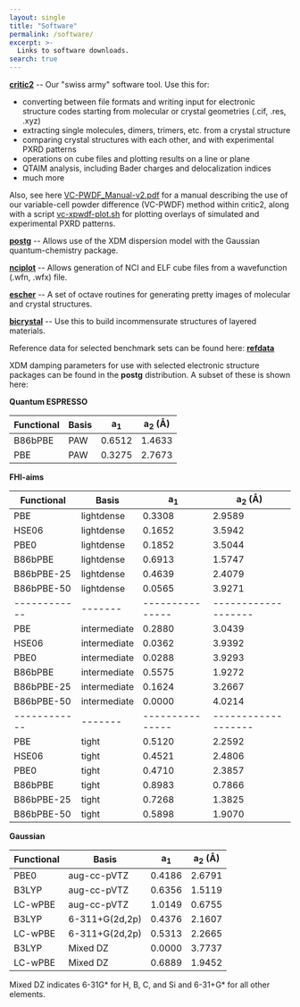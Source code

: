 ```yaml
---
layout: single
title: "Software"
permalink: /software/
excerpt: >-
  Links to software downloads.
search: true
---
```


[**critic2**](https://aoterodelaroza.github.io/critic2/) -- Our "swiss army" software tool. Use this for:
* converting between file formats and writing input for electronic structure codes starting from molecular or crystal geometries (.cif, .res, .xyz)
* extracting single molecules, dimers, trimers, etc. from a crystal structure
* comparing crystal structures with each other, and with experimental PXRD patterns
* operations on cube files and plotting results on a line or plane
* QTAIM analysis, including Bader charges and delocalization indices
* much more

Also, see here [VC-PWDF_Manual-v2.pdf](/downloads/VC-PWDF_Manual-v2.pdf) for a manual
describing the use of our variable-cell powder difference (VC-PWDF) method
within critic2, along with a script [vc-xpwdf-plot.sh](/downloads/vc-xpwdf-plot.sh) for
plotting overlays of simulated and experimental PXRD patterns.


[**postg**](https://github.com/aoterodelaroza/postg) -- Allows use of the XDM dispersion model with the Gaussian quantum-chemistry package.


[**nciplot**](https://github.com/aoterodelaroza/nciplot) -- Allows generation of NCI and ELF cube files from a wavefunction (.wfn, .wfx) file.


[**escher**](https://github.com/aoterodelaroza/escher) -- A set of octave routines for generating pretty images of molecular and crystal structures.


[**bicrystal**](https://tilaskabengele.github.io/BiCrystal/) -- Use this to build incommensurate structures of layered materials.


Reference data for selected benchmark sets can be found here: [**refdata**](https://aoterodelaroza.github.io/refdata/)


XDM damping parameters for use with selected electronic structure packages can be found in the **postg** distribution. A subset of these is shown here:

**Quantum ESPRESSO**

| Functional | Basis | a<sub>1</sub> | a<sub>2</sub> (Å) |
|------------|-------|---------------|-------------------|
| B86bPBE    |  PAW  |    0.6512     |      1.4633       |
| PBE        |  PAW  |    0.3275     |      2.7673       |


**FHI-aims**

| Functional | Basis | a<sub>1</sub> | a<sub>2</sub> (Å) |
|------------|-------|---------------|-------------------|
| PBE        | lightdense | 0.3308 | 2.9589 |
| HSE06      | lightdense | 0.1652 | 3.5942 |
| PBE0       | lightdense | 0.1852 | 3.5044 |
| B86bPBE    | lightdense | 0.6913 | 1.5747 |
| B86bPBE-25 | lightdense | 0.4639 | 2.4079 |
| B86bPBE-50 | lightdense | 0.0565 | 3.9271 |
|------------|-------|---------------|-------------------|
| PBE        | intermediate | 0.2880 | 3.0439 |
| HSE06      | intermediate | 0.0362 | 3.9392 |
| PBE0       | intermediate | 0.0288 | 3.9293 |
| B86bPBE    | intermediate | 0.5575 | 1.9272 |
| B86bPBE-25 | intermediate | 0.1624 | 3.2667 |
| B86bPBE-50 | intermediate | 0.0000 | 4.0214 |
|------------|-------|---------------|-------------------|
| PBE        | tight | 0.5120 | 2.2592 |
| HSE06      | tight | 0.4521 | 2.4806 |
| PBE0       | tight | 0.4710 | 2.3857 |
| B86bPBE    | tight | 0.8983 | 0.7866 |
| B86bPBE-25 | tight | 0.7268 | 1.3825 |
| B86bPBE-50 | tight | 0.5898 | 1.9070 |


**Gaussian**

| Functional |     Basis      | a<sub>1</sub> | a<sub>2</sub> (Å) |
|------------|----------------|---------------|-------------------|
| PBE0       |  aug-cc-pVTZ   |     0.4186    |      2.6791       |
| B3LYP      |  aug-cc-pVTZ   |     0.6356    |      1.5119       |
| LC-wPBE    |  aug-cc-pVTZ   |     1.0149    |      0.6755       |
| B3LYP      | 6-311+G(2d,2p) |     0.4376    |      2.1607       |
| LC-wPBE    | 6-311+G(2d,2p) |     0.5313    |      2.2665       |
| B3LYP      |    Mixed DZ    |     0.0000    |      3.7737       |
| LC-wPBE    |    Mixed DZ    |     0.6889    |      1.9452       |

Mixed DZ indicates 6-31G* for H, B, C, and Si and 6-31+G* for all other elements.


